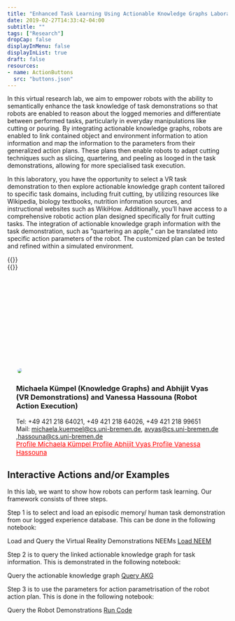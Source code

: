 ```yaml
---
title: "Enhanced Task Learning Using Actionable Knowledge Graphs Laboratory"
date: 2019-02-27T14:33:42-04:00
subtitle: ""
tags: ["Research"]
dropCap: false
displayInMenu: false
displayInList: true
draft: false
resources:
- name: ActionButtons
  src: "buttons.json"
---
```

In this virtual research lab, we aim to empower robots with the ability to semantically enhance the task knowledge of task demonstrations so that robots are enabled to reason about the logged memories and differentiate between performed tasks, particularly in everyday manipulations like cutting or pouring. By integrating actionable knowledge graphs, robots are enabled to link contained object and environment information to ation information and map the information to the parameters from their generalized action plans. These plans then enable robots to adapt cutting techniques such as slicing, quartering, and peeling as looged in the task demonstrations, allowing for more specialised task execution.

In this laboratory, you have the opportunity to select a VR task demonstration to then explore actionable knowledge graph content tailored to specific task domains, including fruit cutting, by utilizing resources like Wikipedia, biology textbooks, nutrition information sources, and instructional websites such as WikiHow. Additionally, you’ll have access to a comprehensive robotic action plan designed specifically for fruit cutting tasks. The integration of actionable knowledge graph information with the task demonstration, such as ”quartering an apple,” can be translated into specific action parameters of the robot. The customized plan can be tested and refined within a simulated environment.


<div class="hidde-after-preview">
    {{<action_forms data="ActionButtons">}}
  </br>
  {{<Webinterface>}}
</div>


<!--more-->


<div class="main-well-flex-container" style="margin:20px;align-items: center;">

  <div style="flex:30%;">
      <img src="MichaelaKümpel.png" width="200" style="clip-path: circle(35%);">
  </div>
  <div style="flex:30%;">
      <img src="avyas2.jpg" style="clip-path: circle(35%);">
  </div>
<!--<div style="flex:30%;">
      <img src="avyas2.jpg" style="clip-path: circle(35%);">
  </div> -->


  <div style="flex:70%;">
    <h3>Michaela Kümpel (Knowledge Graphs) and Abhijit Vyas (VR Demonstrations) and Vanessa Hassouna (Robot Action Execution)</h3>
    Tel:     +49 421 218 64021, +49 421 218 64026, +49 421 218 99651 <br>
    <!--Fax:     +49 XXXXXXXXXX <br> -->
    Mail:    <a href="mailto:michaela.kuempel@cs.uni-bremen.de">michaela.kuempel@cs.uni-bremen.de</a>,  <a href="mailto:avyas@cs.uni-bremen.de">avyas@cs.uni-bremen.de</a> ,<a href="mailto:hassouna@cs.uni-bremen.de">hassouna@cs.uni-bremen.de</a> <br>
    <a style="color:red" href="https://ai.uni-bremen.de/team/michaela_kümpel">
      <span style="font-size: 15px;">Profile Michaela Kümpel</span>
       <a style="color:red" href="href="https://ai.uni-bremen.de/team/abhijit_vyas">
      <span style="font-size: 15px;">Profile Abhijit Vyas</span>
      <a style="color:red" href="https://ai.uni-bremen.de/team/vanessa_hassouna">
      <span style="font-size: 15px;">Profile Vanessa Hassouna</span>
    </a>
  </div>

</div> 

Interactive Actions and/or Examples
---
In this lab, we want to show how robots can perform task learning.
Our framework consists of three steps.

Step 1 is to select and load an episodic memory/ human task demonstration from our logged experience database. This can be done in the following notebook:

Load and Query the Virtual Reality Demonstrations NEEMs
<a class="btn btn-primary" target="_blank" href="https://binder.intel4coro.de/v2/gh/ease-crc/bootstrapping_giskard/74a869a38b3b62da3054e1f8fc74d54ba908a873?urlpath=lab%2Ftree%2Fnotebooks%2Fneem_query.ipynb">Load NEEM</a>

Step 2 is to query the linked actionable knowledge graph for task information. This is demonstrated in the following notebook:

Query the actionable knowledge graph
<a class="btn btn-primary" target="_blank" href="https://binder.intel4coro.de/v2/gh/WebKat-MealRobot/main?labpath=notebooks%2FFindOutTask.ipynb">Query AKG</a>

Step 3 is to use the parameters for action parametrisation of the robot action plan. This is done in the following notebook:

Query the Robot Demonstrations
<a class="btn btn-primary" target="_blank" href="https://binder.intel4coro.de/v2/gh/LucaKro/pycram/f61804babfbe54652a3080684561d5de6b3a2737?urlpath=lab%2Ftree%2Fdemos%2Fpycram_virtual_building_demos%2Fcutting_actions%2Fcutting_demo_armar.ipynb">Run Code</a>

<br>
